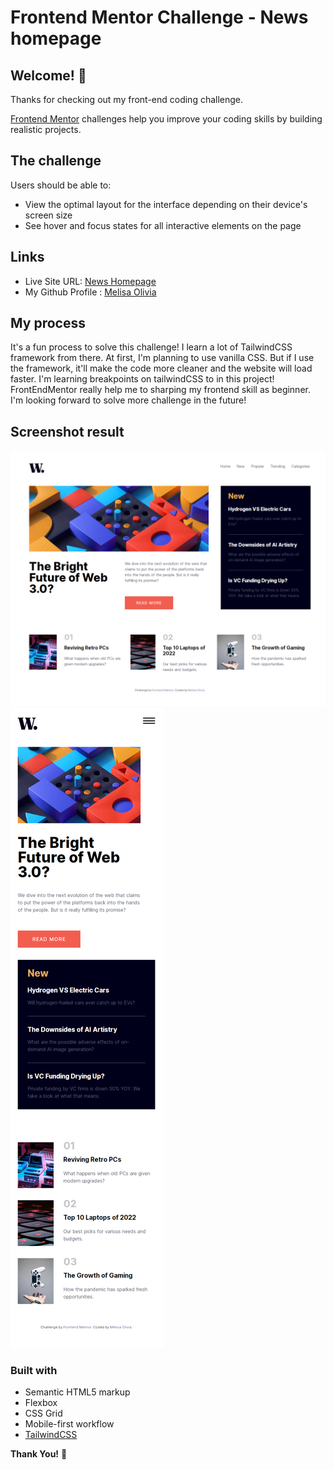 # Frontend Mentor Challenge - News homepage

## Welcome! 👋

Thanks for checking out my front-end coding challenge.

[Frontend Mentor](https://www.frontendmentor.io) challenges help you improve your coding skills by building realistic projects.

## The challenge

Users should be able to:
- View the optimal layout for the interface depending on their device's screen size
- See hover and focus states for all interactive elements on the page

## Links

- Live Site URL: [News Homepage](https://news-homepage-five-blond.vercel.app/)
- My Github Profile : [Melisa Olivia](https://github.com/melisaolivia)

## My process 
It's a fun process to solve this challenge! I learn a lot of TailwindCSS framework from there. At first, I'm planning to use vanilla CSS. But if I use the framework, it'll make the code more cleaner and the website will load faster. I'm learning breakpoints on tailwindCSS to in this project! FrontEndMentor really help me to sharping my frontend skill as beginner. I'm looking forward to solve more challenge in the future!

## Screenshot result

![Desktop preview](assets/images/screenshot.png)
![Mobile preview](assets/images/screenshotMOBILE.png)

### Built with

- Semantic HTML5 markup
- Flexbox
- CSS Grid
- Mobile-first workflow
- [TailwindCSS](https://tailwindcss.com/)

**Thank You!** 🚀
